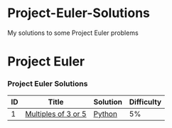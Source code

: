 # Project-Euler-Solutions
My solutions to some Project Euler problems


Project Euler
========

### Project Euler Solutions

| ID | Title | Solution | Difficulty |
|---| ----- | -------- | ---------- |
| 1 | [Multiples of 3 or 5](https://projecteuler.net/problem=1) | [Python](./1-Multiples-of-3-or-5/1-Multiples-of-3-or-5.ipynb) | 5% |

